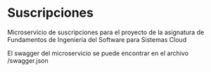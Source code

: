 # Suscripciones
Microservicio de suscripciones para el proyecto de la asignatura de Fundamentos de Ingeniería del Software para Sistemas Cloud

El swagger del microservicio se puede encontrar en el archivo /swagger.json
